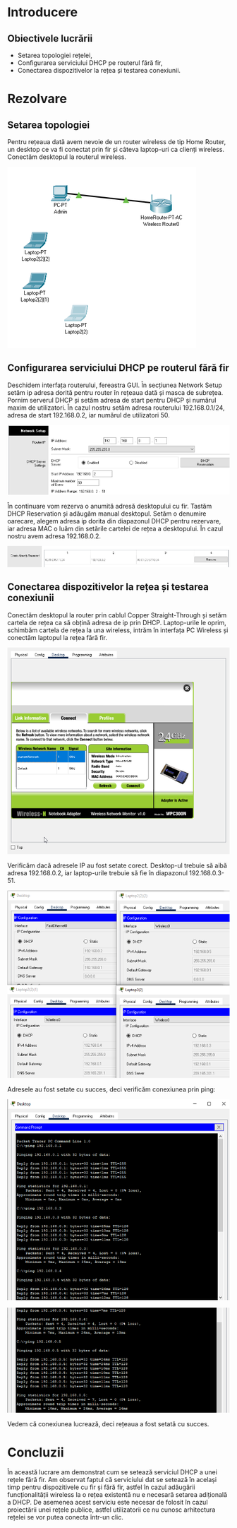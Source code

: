 # Introducere
## Obiectivele lucrării

- Setarea topologiei rețelei,
- Configurarea serviciului DHCP pe routerul fără fir,
- Conectarea dispozitivelor la rețea și testarea conexiunii.

# Rezolvare
## Setarea topologiei

Pentru rețeaua dată avem nevoie de un router wireless de tip Home Router, un desktop ce va fi conectat prin fir și câteva laptop-uri ca clienți wireless. Conectăm desktopul la routerul wireless.

![](1.png)

## Configurarea serviciului DHCP pe routerul fără fir

Deschidem interfața routerului, fereastra GUI. În secțiunea Network Setup setăm ip adresa dorită pentru router în rețeaua dată și masca de subrețea. Pornim serverul DHCP și setăm adresa de start pentru DHCP și numărul maxim de utilizatori. În cazul nostru setăm adresa routerului 192.168.0.1/24, adresa de start 192.168.0.2, iar numărul de utilizatori 50. 

![](2.png)

În continuare vom rezerva o anumită adresă desktopului cu fir. Tastăm DHCP Reservation și adăugăm manual desktopul. Setăm o denumire oarecare, alegem adresa ip dorita din diapazonul DHCP pentru rezervare, iar adresa MAC o luăm din setările cartelei de rețea a desktopului. În cazul nostru avem adresa 192.168.0.2.

![](3.png)

## Conectarea dispozitivelor la rețea și testarea conexiunii

Conectăm desktopul la router prin cablul Copper Straight-Through și setăm cartela de rețea ca să obțină adresa de ip prin DHCP. Laptop-urile le oprim, schimbăm cartela de rețea la una wireless, intrăm în interfața PC Wireless și conectăm laptopul la rețea fără fir. 

![](4.png)

Verificăm dacă adresele IP au fost setate corect. Desktop-ul trebuie să aibă adresa 192.168.0.2, iar laptop-urile trebuie să fie în diapazonul 192.168.0.3-51.

![](5.png)

Adresele au fost setate cu succes, deci verificăm conexiunea prin ping:

![](6.png)

![](7.png)

Vedem că conexiunea lucrează, deci rețeaua a fost setată cu succes.

# Concluzii

În această lucrare am demonstrat cum se setează serviciul DHCP a unei rețele fără fir. Am observat faptul că serviciului dat se setează în același timp pentru dispozitivele cu fir și fără fir, astfel în cazul adăugării funcționalității wireless la o rețea existentă nu e necesară setarea adițională a DHCP. De asemenea acest serviciu este necesar de folosit în cazul proiectării unei rețele publice, astfel utilizatorii ce nu cunosc arhitectura rețelei se vor putea conecta într-un clic.